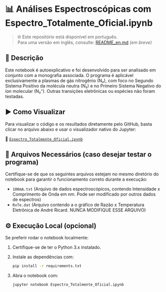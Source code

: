 # 📊 Análises Espectroscópicas com Espectro_Totalmente_Oficial.ipynb

> 🌐 Este repositório está disponível em português.  
> Para uma versão em inglês, consulte: [README_en.md](README_en.md) *(em breve)*

## 📘 Descrição

Este notebook é autoexplicativo e foi desenvolvido para ser analisado em conjunto com a monografia associada. O programa é aplicável exclusivamente a plasmas de gás nitrogênio (N₂), com foco no Segundo Sistema Positivo da molécula neutra (N₂) e no Primeiro Sistema Negativo do íon molecular (N₂⁺). Outras transições eletrônicas ou espécies não foram testadas.

## ▶️ Como Visualizar

Para visualizar o código e os resultados diretamente pelo GitHub, basta clicar no arquivo abaixo e usar o visualizador nativo do Jupyter:

🔗 [`Espectro_Totalmente_Oficial.ipynb`](./Espectro_Totalmente_Oficial.ipynb)

## 📁 Arquivos Necessários (caso desejar testar o programa)

Certifique-se de que os seguintes arquivos estejam no mesmo diretório do notebook para garantir o funcionamento correto durante a execução:

- `100mA.txt` (Arquivo de dados espectroscópicos, contendo Intensidade x Comprimento de Onda em nm. Pode ser modificado por outros dados de espectros)
- `RxTe.dat` (Arquivo contendo a o gráfico de Razão x Temperatura Eletrônica de André Ricard. NUNCA MODIFIQUE ESSE ARQUIVO)

## ⚙️ Execução Local (opcional)

Se preferir rodar o notebook localmente:

1. Certifique-se de ter o Python 3.x instalado.
2. Instale as dependências com:

   ```bash
   pip install -r requirements.txt

3. Abra o notebook com:

    ```bash
    jupyter notebook Espectro_Totalmente_Oficial.ipynb
